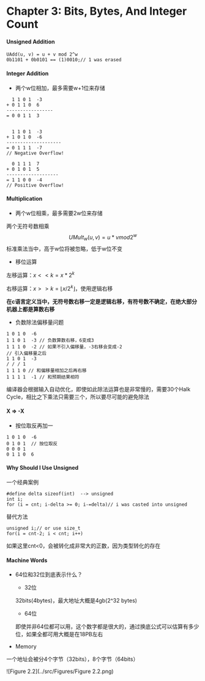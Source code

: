 # Chapter 3: Bits, Bytes, And Integer Count

#### Unsigned Addition

```
UAdd(u, v) = u + v mod 2^w
0b1101 + 0b0101 == (1)0010;// 1 was erased
```

#### Integer Addition

- 两个w位相加，最多需要w+1位来存储

```
  1 1 0 1  -3
+ 0 1 1 0  6
-----------------
= 0 0 1 1  3


  1 1 0 1  -3
+ 1 0 1 0  -6
--------------------
= 0 1 1 1  -7
// Negative Overflow!

  0 1 1 1  7
+ 0 1 0 1  5
-------------------
= 1 1 0 0  -4
// Positive Overflow!
```



#### Multiplication

- 两个w位相乘，最多需要2w位来存储

两个无符号数相乘
$$
UMult_{w}(u,v) = u*v mod 2^{w}
$$
标准乘法当中，高于w位将被忽略，低于w位不变

- 移位运算

左移运算：$x << k = x * 2^{k}$

右移运算：$x >> k=\lfloor x/2^{k} \rfloor$，使用逻辑右移

**在c语言定义当中，无符号数右移一定是逻辑右移，有符号数不确定，在绝大部分机器上都是算数右移**

- 负数除法偏移量问题

```
1 0 1 0  -6
1 1 0 1  -3 // 负数算数右移，6变成3
1 1 1 0  -2 // 如果不引入偏移量，-3右移会变成-2
// 引入偏移量之后
1 1 0 1  -3
/ / / 1  
1 1 1 0 // 和偏移量相加之后再右移
1 1 1 1  -1 // 和预期结果相符
```

编译器会根据输入自动优化，即使如此除法运算也是非常慢的，需要30个Halk Cycle，相比之下乘法只需要三个，所以要尽可能的避免除法

#### X => -X

- 按位取反再加一

```
1 0 1 0  -6
0 1 0 1  // 按位取反
0 0 0 1
0 1 1 0  6
```

#### Why Should I Use Unsigned

一个经典案例

```
#define delta sizeof(int)  --> unsigned
int i;
for (i = cnt; i-delta >= 0; i-=delta)// i was casted into unsigned
```

替代方法

```
unsigned i;// or use size_t
for(i = cnt-2; i < cnt; i++)
```

如果这里cnt<0，会被转化成非常大的正数，因为类型转化的存在

#### Machine Words

- 64位和32位到底表示什么？

  - 32位

  32bits(4bytes)，最大地址大概是4gb(2^32 bytes)

  - 64位

  即使并非64位都可以用，这个数字都是很大的，通过换底公式可以估算有多少位，如果全都可用大概是在18PB左右

- Memory

一个地址会被分4个字节（32bits），8个字节（64bits）

![Figure 2.2](../src/Figures/Figure 2.2.png)



